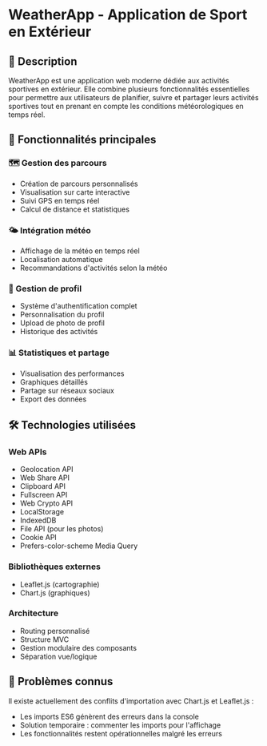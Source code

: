 # WeatherApp - Application de Sport en Extérieur

## 📝 Description
WeatherApp est une application web moderne dédiée aux activités sportives en extérieur. Elle combine plusieurs fonctionnalités essentielles pour permettre aux utilisateurs de planifier, suivre et partager leurs activités sportives tout en prenant en compte les conditions météorologiques en temps réel.

## 🚀 Fonctionnalités principales

### 🗺️ Gestion des parcours
- Création de parcours personnalisés
- Visualisation sur carte interactive
- Suivi GPS en temps réel
- Calcul de distance et statistiques

### 🌤️ Intégration météo
- Affichage de la météo en temps réel
- Localisation automatique
- Recommandations d'activités selon la météo

### 👤 Gestion de profil
- Système d'authentification complet
- Personnalisation du profil
- Upload de photo de profil
- Historique des activités

### 📊 Statistiques et partage
- Visualisation des performances
- Graphiques détaillés
- Partage sur réseaux sociaux
- Export des données

## 🛠️ Technologies utilisées

### Web APIs
- Geolocation API
- Web Share API
- Clipboard API
- Fullscreen API
- Web Crypto API
- LocalStorage
- IndexedDB
- File API (pour les photos)
- Cookie API
- Prefers-color-scheme Media Query

### Bibliothèques externes
- Leaflet.js (cartographie)
- Chart.js (graphiques)

### Architecture
- Routing personnalisé
- Structure MVC
- Gestion modulaire des composants
- Séparation vue/logique

## 🚨 Problèmes connus
Il existe actuellement des conflits d'importation avec Chart.js et Leaflet.js :
- Les imports ES6 génèrent des erreurs dans la console
- Solution temporaire : commenter les imports pour l'affichage
- Les fonctionnalités restent opérationnelles malgré les erreurs

